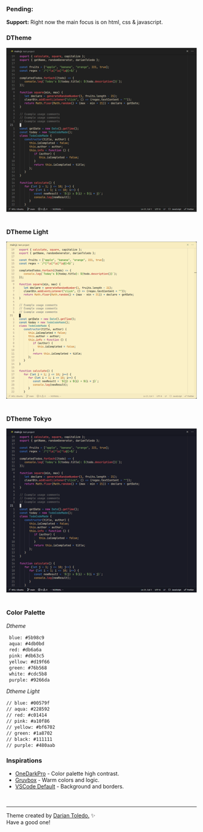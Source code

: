 ### Pending:

**Support:** Right now the main focus is on html, css & javascript.<br>

### DTheme

![DTheme](images/dtheme.png)
&nbsp;

### DTheme Light

![DTheme](images/dtheme-light.png)
&nbsp;

### DTheme Tokyo

![DTheme Tokyo](images/dtheme-tokyo.png)
&nbsp;

### Color Palette

<!-- Visual color palette like https://github.com/morhetz/gruvbox/tree/master -->

_Dtheme_

```
 blue: #5b98c9
 aqua: #4db0bd
 red: #db6a6a
 pink: #db63c5
 yellow: #d19f66
 green: #76b568
 white: #cdc5b8
 purple: #9266da
```

_Dtheme Light_

```
// blue: #00579f
// aqua: #228592
// red: #c01414
// pink: #a10f86
// yellow: #bf6702
// green: #1a8702
// black: #111111
// purple: #480aab
```

### Inspirations

-  [OneDarkPro](https://github.com/Binaryify/OneDark-Pro) - Color palette high contrast.
-  [Gruvbox](https://github.com/sainnhe/gruvbox-material-vscode) - Warm colors and logic.
-  [VSCode Default]() - Background and borders.

&nbsp;

---

Theme created by <a href="https://github.com/darianmorat">Darian Toledo.</a> ✨ <br />
Have a good one!
